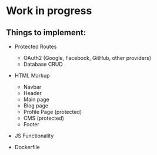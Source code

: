 # Work in progress
## Things to implement:
* Protected Routes
    * OAuth2 (Google, Facebook, GitHub, other providers)
    * Database CRUD

* HTML Markup
    * Navbar
    * Header
    * Main page
    * Blog page
    * Profile Page (protected)
    * CMS (protected)
    * Footer

* JS Functionality

* Dockerfile